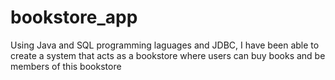 # bookstore_app
Using Java and SQL programming laguages and JDBC,
I have been able to create a system that acts as a bookstore
where users can buy books and be members of this bookstore
